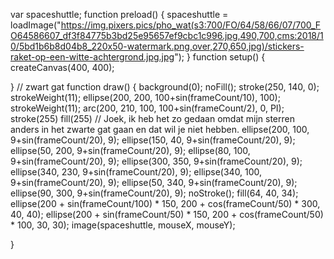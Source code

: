 var spaceshuttle;
function preload() {
  spaceshuttle = loadImage("https://img.pixers.pics/pho_wat(s3:700/FO/64/58/66/07/700_FO64586607_df3f84775b3bd25e95657ef9cbc1c996.jpg,490,700,cms:2018/10/5bd1b6b8d04b8_220x50-watermark.png,over,270,650,jpg)/stickers-raket-op-een-witte-achtergrond.jpg.jpg");
}
function setup() {
  createCanvas(400, 400);
  
}
// zwart gat
function draw() {
  background(0);
  noFill();
  stroke(250, 140, 0);
  strokeWeight(11);
  ellipse(200, 200, 100+sin(frameCount/10), 100);
  strokeWeight(11);
  arc(200, 210, 100, 100+sin(frameCount/2), 0, PI);
  stroke(255)
  fill(255)
  // Joek, ik heb het zo gedaan omdat mijn sterren anders in het zwarte gat gaan en dat wil je niet hebben.
  ellipse(200, 100, 9+sin(frameCount/20), 9);
  ellipse(150, 40, 9+sin(frameCount/20), 9);
  ellipse(50, 200, 9+sin(frameCount/20), 9);
  ellipse(80, 100, 9+sin(frameCount/20), 9);
  ellipse(300, 350, 9+sin(frameCount/20), 9);
  ellipse(340, 230, 9+sin(frameCount/20), 9);
  ellipse(340, 100, 9+sin(frameCount/20), 9);
  ellipse(50, 340, 9+sin(frameCount/20), 9);
  ellipse(90, 300, 9+sin(frameCount/20), 9);
  noStroke();
  fill(64, 40, 34);
  ellipse(200 + sin(frameCount/100) * 150,
      200 + cos(frameCount/50) * 300, 40, 40);
  ellipse(200 + sin(frameCount/50) * 150,
      200 + cos(frameCount/50) * 100, 30, 30);
 image(spaceshuttle, mouseX, mouseY);
  
}
